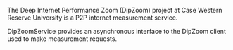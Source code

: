 The Deep Internet Performance Zoom (DipZoom) project at Case Western Reserve University is a P2P internet measurement service.

DipZoomService provides an asynchronous interface to the DipZoom client used to make measurement requests.
